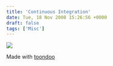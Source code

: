 ```yaml
---
title: 'Continuous Integration'
date: Tue, 18 Nov 2008 15:26:56 +0000
draft: false
tags: ['Misc']
---
```


![](/img/DSM-failing-test_smaller.jpg)  
  
Made with [toondoo](http://www.toondoo.com)